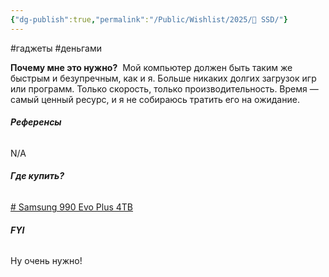 ```yaml
---
{"dg-publish":true,"permalink":"/Public/Wishlist/2025/💾 SSD/"}
---
```


#гаджеты #деньгами

**Почему мне это нужно?** 
Мой компьютер должен быть таким же быстрым и безупречным, как и я. Больше никаких долгих загрузок игр или программ. Только скорость, только производительность. Время — самый ценный ресурс, и я не собираюсь тратить его на ожидание.

###### **Референсы** 
N/A

###### **Где купить?** 
[# Samsung 990 Evo Plus 4TB](https://catalog.onliner.by/ssd/samsung/mzv9s4t0bw)

###### **FYI** 
Ну очень нужно!